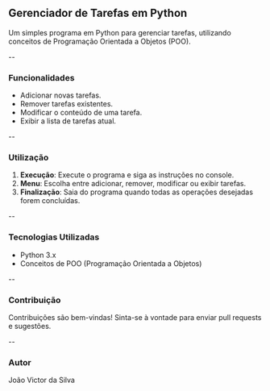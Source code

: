 ## Gerenciador de Tarefas em Python

Um simples programa em Python para gerenciar tarefas, utilizando conceitos de Programação Orientada a Objetos (POO).

--

### Funcionalidades

- Adicionar novas tarefas.
- Remover tarefas existentes.
- Modificar o conteúdo de uma tarefa.
- Exibir a lista de tarefas atual.

--

### Utilização

1. **Execução**: Execute o programa e siga as instruções no console.
2. **Menu**: Escolha entre adicionar, remover, modificar ou exibir tarefas.
3. **Finalização**: Saia do programa quando todas as operações desejadas forem concluídas.

--

### Tecnologias Utilizadas

- Python 3.x
- Conceitos de POO (Programação Orientada a Objetos)

--

### Contribuição

Contribuições são bem-vindas! Sinta-se à vontade para enviar pull requests e sugestões.

--

### Autor

João Victor da Silva
